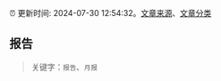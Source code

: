 :alarm_clock: 更新时间: 2024-07-30 12:54:32。[文章来源](/README.md)、[文章分类](/TAGS.md)

## 报告


> 关键字：`报告`、`月报`




